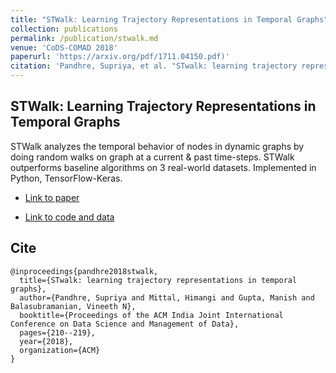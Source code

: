 ```yaml
---
title: "STWalk: Learning Trajectory Representations in Temporal Graphs"
collection: publications
permalink: /publication/stwalk.md
venue: 'CoDS-COMAD 2018'
paperurl: 'https://arxiv.org/pdf/1711.04150.pdf)'
citation: 'Pandhre, Supriya, et al. "STwalk: learning trajectory representations in temporal graphs." Proceedings of the ACM India Joint International Conference on Data Science and Management of Data. ACM, 2018.'
---
```



## STWalk: Learning Trajectory Representations in Temporal Graphs

STWalk analyzes the temporal behavior of nodes in dynamic graphs by doing random walks on graph at a current & past time-steps. STWalk outperforms baseline algorithms on 3 real-world datasets. Implemented in Python, TensorFlow-Keras.

* [Link to paper](https://arxiv.org/pdf/1711.04150.pdf)

* [Link to code and data](https://github.com/supriya-pandhre/STWalk)


## Cite

```
@inproceedings{pandhre2018stwalk,
  title={STwalk: learning trajectory representations in temporal graphs},
  author={Pandhre, Supriya and Mittal, Himangi and Gupta, Manish and Balasubramanian, Vineeth N},
  booktitle={Proceedings of the ACM India Joint International Conference on Data Science and Management of Data},
  pages={210--219},
  year={2018},
  organization={ACM}
}
```
